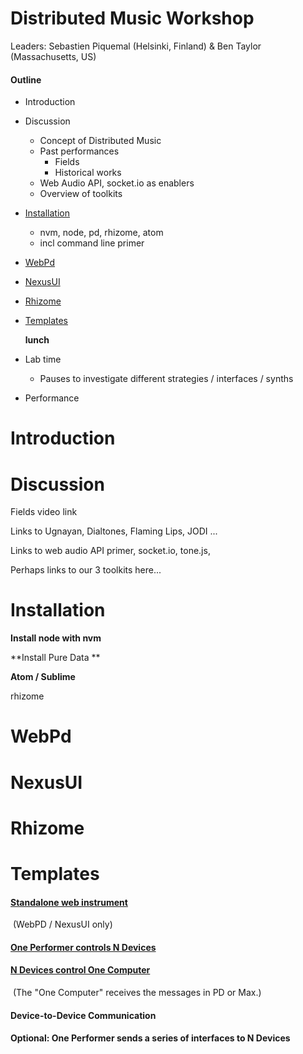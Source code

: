 # Distributed Music Workshop

Leaders: Sebastien Piquemal (Helsinki, Finland) & Ben Taylor (Massachusetts, US)



#### Outline

- Introduction

- Discussion

  - Concept of Distributed Music
  - Past performances
    - Fields
    - Historical works
  - Web Audio API, socket.io as enablers
  - Overview of toolkits

- [Installation](#installation)

  - nvm, node, pd, rhizome, atom
  - incl command line primer

- <a href="#webpd">WebPd</a>

- <a href="#nexusui">NexusUI</a>

- <a href="#rhizome">Rhizome</a>

- <a href="#templates">Templates</a>

  **lunch**

- Lab time

  - Pauses to investigate different strategies / interfaces / synths

- Performance





# Introduction







# Discussion

Fields video link

Links to Ugnayan, Dialtones, Flaming Lips, JODI ...

Links to web audio API primer, socket.io, tone.js, 

Perhaps links to our 3 toolkits here...



# Installation

**Install node with nvm**

**Install Pure Data **

**Atom / Sublime**

rhizome





# WebPd







# NexusUI







# Rhizome







# Templates



#### [Standalone web instrument](/standalone/)  

​	(WebPD / NexusUI only)



#### [One Performer controls N Devices](/one-to-n)



#### [N Devices control One Computer](/n-to-one/)

​	(The "One Computer" receives the messages in PD or Max.)



#### Device-to-Device Communication 





#### Optional: One Performer sends a series of interfaces to N Devices





